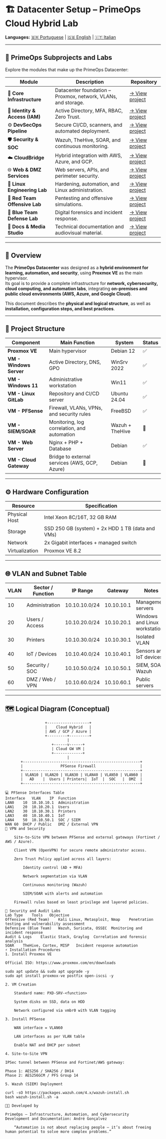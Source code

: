 # 🏗️ Datacenter Setup – PrimeOps Cloud Hybrid Lab

**Languages:** [🇧🇷 Portuguese](./README.md) | [🇬🇧 English](./README_EN.md) | [🇮🇹 Italian](./README_IT.md)

---

## 📂 PrimeOps Subprojects and Labs

Explore the modules that make up the PrimeOps Datacenter:

| Module | Description | Repository |
|--------|--------------|-------------|
| 🧱 **Core Infrastructure** | Datacenter foundation – Proxmox, network, VLANs, and storage. | [→ View project](./core-infrastructure/README.md) |
| 🔐 **Identity & Access (IAM)** | Active Directory, MFA, RBAC, Zero Trust. | [→ View project](./iam/README.md) |
| ⚙️ **DevSecOps Pipeline** | Secure CI/CD, scanners, and automated deployment. | [→ View project](./devsecops/README.md) |
| 🛡️ **Security & SOC** | Wazuh, TheHive, SOAR, and continuous monitoring. | [→ View project](./soc/README.md) |
| ☁️ **CloudBridge** | Hybrid integration with AWS, Azure, and GCP. | [→ View project](./cloudbridge/README.md) |
| 🌐 **Web & DMZ Services** | Web servers, APIs, and perimeter security. | [→ View project](./dmz/README.md) |
| 🐧 **Linux Engineering Lab** | Hardening, automation, and Linux administration. | [→ View project](./linuxlab/README.md) |
| 🎯 **Red Team Offensive Lab** | Pentesting and offensive simulations. | [→ View project](./offensive-lab/README.md) |
| 🧩 **Blue Team Defense Lab** | Digital forensics and incident response. | [→ View project](./defense-lab/README.md) |
| 🎥 **Docs & Media Studio** | Technical documentation and audiovisual material. | [→ View project](./docs-studio/README.md) |

---

## 📘 Overview

The **PrimeOps Datacenter** was designed as a **hybrid environment for learning, automation, and security**, using **Proxmox VE** as the main hypervisor.  
Its goal is to provide a complete infrastructure for **network, cybersecurity, cloud computing, and automation labs**, integrating **on-premises and public cloud environments (AWS, Azure, and Google Cloud)**.

This document describes the **physical and logical structure**, as well as **installation, configuration steps, and best practices**.

---

## 🧩 Project Structure

| Component | Main Function | System | Status |
|------------|----------------|----------|----------|
| **Proxmox VE** | Main hypervisor | Debian 12 | ✅ |
| **VM - Windows Server** | Active Directory, DNS, GPO | WinSrv 2022 | ✅ |
| **VM - Windows 11** | Administrative workstation | Win11 | ✅ |
| **VM - Linux GitLab** | Repository and CI/CD server | Ubuntu 24.04 | ✅ |
| **VM - PFSense** | Firewall, VLANs, VPNs, and security rules | FreeBSD | ✅ |
| **VM - SIEM/SOAR** | Monitoring, log correlation, and automation | Wazuh + TheHive | 🔄 |
| **VM - Web Server** | Nginx + PHP + Database | Debian | ✅ |
| **VM - Cloud Gateway** | Bridge to external services (AWS, GCP, Azure) | Debian | 🔄 |

---

## ⚙️ Hardware Configuration

| Resource | Specification |
|-----------|----------------|
| Physical Host | Intel Xeon 8C/16T, 32 GB RAM |
| Storage | SSD 250 GB (system) + 2x HDD 1 TB (data and VMs) |
| Network | 2x Gigabit interfaces + managed switch |
| Virtualization | Proxmox VE 8.2 |

---

## 🌐 VLAN and Subnet Table

| VLAN | Sector / Function | IP Range | Gateway | Notes |
|------|-------------------|-----------|-----------|--------|
| 10 | Administration | 10.10.10.0/24 | 10.10.10.1 | Management servers |
| 20 | Users / Access | 10.10.20.0/24 | 10.10.20.1 | Windows and Linux workstations |
| 30 | Printers | 10.10.30.0/24 | 10.10.30.1 | Isolated VLAN |
| 40 | IoT / Devices | 10.10.40.0/24 | 10.10.40.1 | Sensors and IoT devices |
| 50 | Security / SOC | 10.10.50.0/24 | 10.10.50.1 | SIEM, SOAR, Wazuh |
| 60 | DMZ / Web / VPN | 10.10.60.0/24 | 10.10.60.1 | Public servers |

---

## 🗺️ Logical Diagram (Conceptual)

```text
                  +-------------------+
                  |    Cloud Hybrid   |
                  | AWS / GCP / Azure |
                  +---------+---------+
                            |
                     +------v------+
                     | Cloud GW VM |
                     +-------------+
                            |
       +-----------------------------------------------------+
       |                 PFSense Firewall                    |
       +-----------------------------------------------------+
       | VLAN10 | VLAN20 | VLAN30 | VLAN40 | VLAN50 | VLAN60 |
       |   AD    |  Users | Printers|  IoT  |  SOC   |  DMZ  |
       +-----------------------------------------------------+

💻 PFSense Interfaces Table
Interface	VLAN	IP	Function
LAN0	10	10.10.10.1	Administration
LAN1	20	10.10.20.1	Users
LAN2	30	10.10.30.1	Printers
LAN3	40	10.10.40.1	IoT
LAN4	50	10.10.50.1	SOC / SIEM
WAN	60	DHCP / Public	DMZ / External VPN
🔐 VPN and Security

    Site-to-Site VPN between PFSense and external gateways (Fortinet / AWS / Azure).

    Client VPN (OpenVPN) for secure remote administrator access.

    Zero Trust Policy applied across all layers:

        Identity control (AD + MFA)

        Network segmentation via VLAN

        Continuous monitoring (Wazuh)

        SIEM/SOAR with alerts and automation

    Firewall rules based on least privilege and layered policies.

🧠 Security and Audit Labs
Lab Type	Tools	Objective
Offensive (Red Team)	Kali Linux, Metasploit, Nmap	Penetration testing and vulnerability assessment
Defensive (Blue Team)	Wazuh, Suricata, OSSEC	Monitoring and incident response
Audit & Logs	Elastic Stack, Graylog	Correlation and forensic analysis
SOAR	TheHive, Cortex, MISP	Incident response automation
⚡ Installation Procedures
1. Install Proxmox VE

Official ISO: https://www.proxmox.com/en/downloads

sudo apt update && sudo apt upgrade -y
sudo apt install proxmox-ve postfix open-iscsi -y

2. VM Creation

    Standard name: PXD-SRV-<function>

    System disks on SSD, data on HDD

    Network configured via vmbr0 with VLAN tagging

3. Install PFSense

    WAN interface = VLAN60

    LAN interfaces as per VLAN table

    Enable NAT and DHCP per subnet

4. Site-to-Site VPN

IPSec tunnel between PFSense and Fortinet/AWS gateway:

Phase 1: AES256 / SHA256 / DH14  
Phase 2: AES256GCM / PFS Group 14

5. Wazuh (SIEM) Deployment

curl -sO https://packages.wazuh.com/4.x/wazuh-install.sh
bash wazuh-install.sh -a

👨‍💻 Developed by

PrimeOps – Infrastructure, Automation, and Cybersecurity
Development and Documentation: André Gonçalvez

    “Automation is not about replacing people — it’s about freeing human potential to solve more complex problems.”
